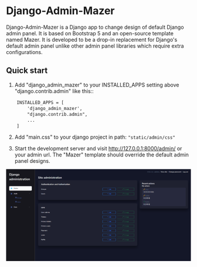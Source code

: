 Django-Admin-Mazer
==================

Django-Admin-Mazer is a Django app to change design of default Django admin panel. 
It is based on Bootstrap 5 and an open-source template named Mazer.
It is developed to be a drop-in replacement for Django's default admin panel 
unlike other admin panel libraries which require extra configurations.

Quick start
-----------

1. Add "django_admin_mazer" to your INSTALLED_APPS setting above "django.contrib.admin" like this::
```
    INSTALLED_APPS = [
        'django_admin_mazer',
        "django.contrib.admin",
        ...
    ]
 ```
    
2. Add "main.css" to your django project in path: ```"static/admin/css"```

3. Start the development server and visit http://127.0.0.1:8000/admin/ or your admin url.
   The "Mazer" template should override the default admin panel designs.
   
![photo](https://raw.githubusercontent.com/Cr1ator/django-admin-mazer/main/django_admin_mazer/templates/static/assets/images/main_menu.png)
